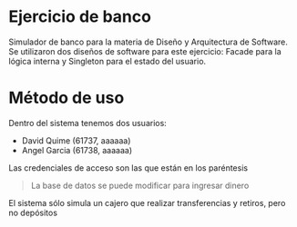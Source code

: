 # Ejercicio de banco

Simulador de banco para la materia de Diseño y Arquitectura de Software.
Se utilizaron dos diseños de software para este ejercicio: Facade para la lógica interna y Singleton para el estado del usuario.

# Método de uso

Dentro del sistema tenemos dos usuarios:

- David Quime (61737, aaaaaa)
- Angel Garcia (61738, aaaaaa)

Las credenciales de acceso son las que están en los paréntesis

> La base de datos se puede modificar para ingresar dinero

El sistema sólo simula un cajero que realizar transferencias y retiros, pero no depósitos
